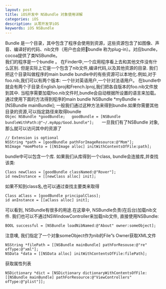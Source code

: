 ```yaml
---
layout: post
title: iOS开发中 NSBundle 对象使用详解
categories: iOS
description: 从零开发学iOS
keywords: iOS NSBundle
---
```


 Bundle 是一个目录，其中包含了程序会使用到资源，这些资源包含了如图像、声音、编译好的代码、nib文件（用户也会把bundle 称为plug-in）。对应bundle，cocoa提供了类NSBundle。  
    我们的程序是一个bundle 。 在Finder中,一个应用程序看上去和其他文件没有什么区别. 但是实际上它是一个包含了nib文件,编译代码,以及其他资源的目录. 我们把这个目录叫做程序的main bundle
bundle中的有些资源可以本地化.例如,对于foo.nib,我们可以有两个版本: 一个针对英语用户,一个针对法语用户。 在bundle中就会有两个子目录:English.lproj和French.lproj,我们把各自版本的foo.nib文件放到其中. 当程序需要加载foo.nib文件时,bundle会自动根据所设置的语言来加载。  
    通过使用下面的方法得到程序的main bundle
NSBundle *myBundle = [NSBundle mainBundle];
一般我们通过这种方法来得到bundle.如果你需要其他目录的资源,可以指定路径来取得bundle  
    ```Objec
    NSBundle *goodBundle;  
    goodBundle = [NSBundle bundleWithPath:@"~/.myApp/Good.bundle"];  
    ```
一旦我们有了NSBundle 对象,那么就可以访问其中的资源了  
```
// Extension is optional
NSString *path = [goodBundle pathForImageResource:@"Mom"];
NSImage *momPhoto = [[NSImage alloc] initWithContentsOfFile:path];
```  
bundle中可以包含一个库. 如果我们从库得到一个class, bundle会连接库,并查找该类:  
```
Class newClass = [goodBundle classNamed:@"Rover"];
id newInstance = [[newClass alloc] init];
```  
如果不知到class名,也可以通过查找主要类来取得  
```
Class aClass = [goodBundle principalClass];
id anInstance = [[aClass alloc] init];
```  

可以看到, NSBundle有很多的用途.在这章中, NSBundle负责(在后台)加载nib文件. 我们也可以不通过NSWindowController来加载nib文件, 直接使用NSBundle:  

```
BOOL successful = [NSBundle loadNibNamed:@"About" owner:someObject];
```  
注意噢, 我们指定了一个对象someObject作为nib的File”s Owner获取XML文件  

```
NSString *filePath = [[NSBundle mainBundle] pathForResouse:@"re" ofType:@"xml"];
NSData *data = [[NSData alloc] initWithContentsOfFile:filePath];
```  

获取属性列表  
```
NSDictionary *dict = [NSDictionary dictionaryWithContentsOfFile:[[NSBundle mainBundle] pathForResource:@"ViewControllers" ofType:@"plist"]];
```

